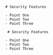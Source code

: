 
	 # Security Features 

	 - Point One
	 - Point Two
	 - Point Three

	  # Security Features 

	 - Point One
	 - Point Two
	 - Point Three
	 
	 
